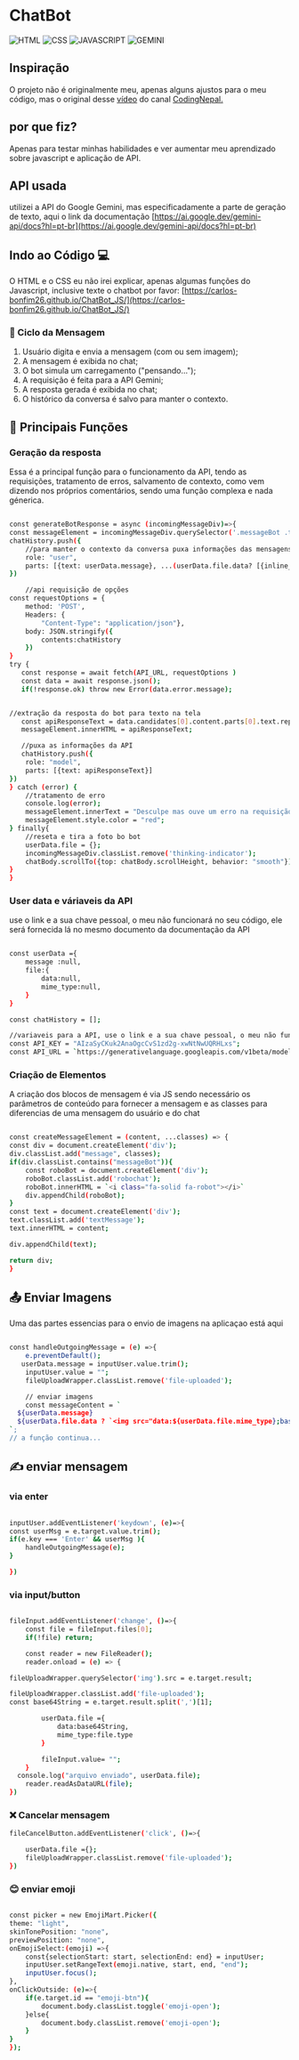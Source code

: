 [GEMINI_BADGE]:https://img.shields.io/badge/Google%20Gemini-8E75B2?style=for-the-badge&logo=googlegemini&logoColor=white
[CSS_BADGE]:https://img.shields.io/badge/CSS3-1572B6?style=for-the-badge&logo=css3&logoColor=white
[HTML_BADGE]:https://img.shields.io/badge/HTML5-E34F26?style=for-the-badge&logo=html5&logoColor=white
[JAVASCRIPT_BADGE]:https://img.shields.io/badge/JavaScript-323330?style=for-the-badge&logo=javascript&logoColor=F7DF1E
# ChatBot

![HTML][HTML_BADGE]
![CSS][CSS_BADGE]
![JAVASCRIPT][JAVASCRIPT_BADGE]
![GEMINI][GEMINI_BADGE]

## Inspiração

O projeto não é originalmente meu, apenas alguns ajustos para o meu código, mas o original desse [vídeo](https://youtu.be/B21G6tUI4L0?si=h4Tgu4C1vjv0M1TU) do canal [CodingNepal.](https://www.youtube.com/@CodingNepal)

## por que fiz? 

Apenas para testar minhas habilidades e ver aumentar meu aprendizado sobre javascript e aplicação de API.

## API usada

utilizei a API do Google Gemini, mas especificadamente a parte de geração de texto, aqui o link da documentação [https://ai.google.dev/gemini-api/docs?hl=pt-br](https://ai.google.dev/gemini-api/docs?hl=pt-br)

## Indo ao Código 💻

O HTML e o CSS eu não irei explicar, apenas algumas funções do Javascript, inclusive texte o chatbot por favor: [https://carlos-bonfim26.github.io/ChatBot_JS/](https://carlos-bonfim26.github.io/ChatBot_JS/)

### 🔁 Ciclo da Mensagem

1. Usuário digita e envia a mensagem (com ou sem imagem);
2. A mensagem é exibida no chat;
3. O bot simula um carregamento ("pensando...");
4. A requisição é feita para a API Gemini;
5. A resposta gerada é exibida no chat;
6. O histórico da conversa é salvo para manter o contexto.

## 📌 Principais Funções

### Geração da resposta

Essa é a principal função para o funcionamento da API, tendo as requisições, tratamento de erros, salvamento de contexto, como vem dizendo nos próprios comentários, sendo uma função complexa e nada génerica.

```bash

const generateBotResponse = async (incomingMessageDiv)=>{
const messageElement = incomingMessageDiv.querySelector('.messageBot .textMessage');
chatHistory.push({
    //para manter o contexto da conversa puxa informações das mensagens anteriores com o usuário
    role: "user",
    parts: [{text: userData.message}, ...(userData.file.data? [{inline_data: userData.file}]: [])]
})

    //api requisição de opções
const requestOptions = {
    method: 'POST',
    Headers: {
        "Content-Type": "application/json"},
    body: JSON.stringify({
        contents:chatHistory
    })
} 
try {
   const response = await fetch(API_URL, requestOptions ) 
   const data = await response.json();
   if(!response.ok) throw new Error(data.error.message);


//extração da resposta do bot para texto na tela
   const apiResponseText = data.candidates[0].content.parts[0].text.replace(/\*\*(.*?)\*\*/g, "$1").trim();
   messageElement.innerHTML = apiResponseText;

   //puxa as informações da API
   chatHistory.push({
    role: "model",
    parts: [{text: apiResponseText}]
})
} catch (error) {
    //tratamento de erro
    console.log(error);
    messageElement.innerText = "Desculpe mas ouve um erro na requisição, tente novamente mais tarde!";
    messageElement.style.color = "red";
} finally{
    //reseta e tira a foto bo bot
    userData.file = {};
    incomingMessageDiv.classList.remove('thinking-indicator');
    chatBody.scrollTo({top: chatBody.scrollHeight, behavior: "smooth"});
}
}

```

### User data e váriaveis da API

use o link e a sua chave pessoal, o meu não funcionará no seu código, ele será fornecida lá no mesmo documento da documentação da API

``` bash

const userData ={
    message :null,
    file:{
        data:null,
        mime_type:null,
    }
}

const chatHistory = [];

//variaveis para a API, use o link e a sua chave pessoal, o meu não funcionará no seu código
const API_KEY = "AIzaSyCKuk2AnaOgcCvS1zd2g-xwNtNwUQRHLxs";
const API_URL = `https://generativelanguage.googleapis.com/v1beta/models/gemini-2.0-flash:generateContent?key=${API_KEY}`

```
### Criação de Elementos

A criação dos blocos de mensagem é via JS sendo necessário os parâmetros de conteúdo para fornecer a mensagem e as classes para diferencias de uma mensagem do usuário e do chat

``` bash

const createMessageElement = (content, ...classes) => {
const div = document.createElement('div');
div.classList.add("message", classes);
if(div.classList.contains("messageBot")){
    const roboBot = document.createElement('div');
    roboBot.classList.add('robochat');
    roboBot.innerHTML = `<i class="fa-solid fa-robot"></i>` 
    div.appendChild(roboBot);
}
const text = document.createElement('div');
text.classList.add('textMessage');
text.innerHTML = content;

div.appendChild(text);

return div;
}

```

## 📤 Enviar Imagens

Uma das partes essencias para o envio de imagens na aplicaçao está aqui

``` bash

const handleOutgoingMessage = (e) =>{
    e.preventDefault();
   userData.message = inputUser.value.trim();
    inputUser.value = "";
    fileUploadWrapper.classList.remove('file-uploaded');

    // enviar imagens
    const messageContent = `
  ${userData.message}
  ${userData.file.data ? `<img src="data:${userData.file.mime_type};base64,${userData.file.data}" alt="file" class="imgFileUChat" />` : ""}
`; 
// a função continua...

```
## ✍️ enviar mensagem

### via enter 

``` bash

inputUser.addEventListener('keydown', (e)=>{
const userMsg = e.target.value.trim();
if(e.key === 'Enter' && userMsg ){
    handleOutgoingMessage(e);
}

})
```
### via input/button
``` bash

fileInput.addEventListener('change', ()=>{
    const file = fileInput.files[0];
    if(!file) return;

    const reader = new FileReader();
    reader.onload = (e) => {

fileUploadWrapper.querySelector('img').src = e.target.result;

fileUploadWrapper.classList.add('file-uploaded');
const base64String = e.target.result.split(',')[1];

        userData.file ={
            data:base64String,
            mime_type:file.type
        }

        fileInput.value= "";
    }
  console.log("arquivo enviado", userData.file);
    reader.readAsDataURL(file);
})

```

### ❌ Cancelar mensagem

``` bash
fileCancelButton.addEventListener('click', ()=>{

    userData.file ={};
    fileUploadWrapper.classList.remove('file-uploaded');
})
```

### 😊 enviar emoji

``` bash

const picker = new EmojiMart.Picker({
theme: "light",
skinTonePosition: "none",
previewPosition: "none",
onEmojiSelect:(emoji) =>{
    const{selectionStart: start, selectionEnd: end} = inputUser;
    inputUser.setRangeText(emoji.native, start, end, "end");
    inputUser.focus();
},
onClickOutside: (e)=>{
    if(e.target.id == "emoji-btn"){
        document.body.classList.toggle('emoji-open');
    }else{
        document.body.classList.remove('emoji-open');
    }
}
});
```
